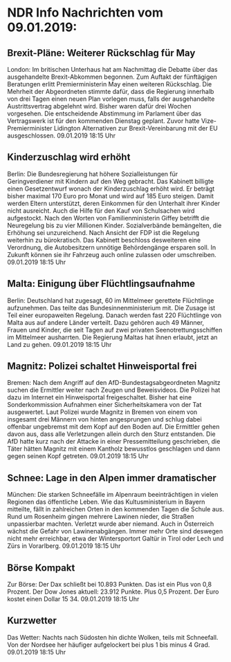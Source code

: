 # NDR Info Nachrichten vom 09.01.2019:


## Brexit-Pläne: Weiterer Rückschlag für May
London: Im britischen Unterhaus hat am Nachmittag die Debatte über das ausgehandelte Brexit-Abkommen begonnen. Zum Auftakt der fünftägigen Beratungen erlitt Premierministerin May einen weiteren Rückschlag. Die Mehrheit der Abgeordneten stimmte dafür, dass die Regierung innerhalb von drei Tagen einen neuen Plan vorlegen muss, falls der ausgehandelte Austrittsvertrag abgelehnt wird. Bisher waren dafür drei Wochen vorgesehen. Die entscheidende Abstimmung im Parlament über das Vertragswerk ist für den kommenden Dienstag geplant. Zuvor hatte Vize-Premierminister Lidington Alternativen zur Brexit-Vereinbarung mit der EU ausgeschlossen. 09.01.2019 18:15 Uhr 

## Kinderzuschlag wird erhöht
Berlin:	Die Bundesregierung hat höhere Sozialleistungen für Geringverdiener mit Kindern auf den Weg gebracht. Das Kabinett billigte einen Gesetzentwurf wonach der Kinderzuschlag erhöht wird. Er beträgt bisher maximal 170 Euro pro Monat und wird auf 185 Euro steigen. Damit werden Eltern unterstützt, deren Einkommen für den Unterhalt ihrer Kinder nicht ausreicht. Auch die Hilfe für den Kauf von Schulsachen wird aufgestockt. Nach den Worten von Familienministerin Giffey betrifft die Neuregelung bis zu vier Millionen Kinder. Sozialverbände bemängelten, die Erhöhung sei unzureichend. Nach Ansicht der FDP ist die Regelung weiterhin zu bürokratisch. Das Kabinett beschloss desweiteren eine Verordnung, die Autobesitzern unnötige Behördengänge ersparen soll. In Zukunft können sie ihr Fahrzeug auch online zulassen oder umschreiben. 09.01.2019 18:15 Uhr 

## Malta: Einigung über Flüchtlingsaufnahme
Berlin:	Deutschland hat zugesagt, 60 im Mittelmeer gerettete Flüchtlinge aufzunehmen. Das teilte das Bundesinnenministerium mit. Die Zusage ist Teil einer europaweiten Regelung. Danach werden fast 220 Flüchtlinge von Malta aus auf andere Länder verteilt. Dazu gehören auch 49 Männer, Frauen und Kinder, die seit Tagen auf zwei privaten Seenotrettungsschiffen im Mittelmeer ausharrten. Die Regierung Maltas hat ihnen erlaubt, jetzt an Land zu gehen. 09.01.2019 18:15 Uhr 

## Magnitz: Polizei schaltet Hinweisportal frei
Bremen: Nach dem Angriff auf den AfD-Bundestagsabgeordneten Magnitz suchen die Ermittler weiter nach Zeugen und Beweisvideos. Die Polizei hat dazu im Internet ein Hinweisportal freigeschaltet. Bisher hat eine Sonderkommission Aufnahmen einer Sicherheitskamera von der Tat ausgewertet. Laut Polizei wurde Magnitz in Bremen von einem von insgesamt drei Männern von hinten angesprungen und schlug dabei offenbar ungebremst mit dem Kopf auf den Boden auf. Die Ermittler gehen davon aus, dass alle Verletzungen allein durch den Sturz entstanden. Die AfD hatte kurz nach der Attacke in einer Pressemitteilung geschrieben, die Täter hätten Magnitz mit einem Kantholz bewusstlos geschlagen und dann gegen seinen Kopf getreten. 09.01.2019 18:15 Uhr 

## Schnee: Lage in den Alpen immer dramatischer
München: Die starken Schneefälle im Alpenraum beeinträchtigen in vielen Regionen das öffentliche Leben. Wie das Kultusministerium in Bayern mitteilte, fällt in zahlreichen Orten in den kommenden Tagen die Schule aus. Rund um Rosenheim gingen mehrere Lawinen nieder, die Straßen unpassierbar machten. Verletzt wurde aber niemand. Auch in Österreich wächst die Gefahr von Lawinenabgängen. Immer mehr Orte sind deswegen nicht mehr erreichbar, etwa der Wintersportort Galtür in Tirol oder Lech und Zürs in Vorarlberg. 09.01.2019 18:15 Uhr 

## Börse Kompakt
Zur Börse: Der Dax schließt bei 10.893 Punkten. Das ist ein Plus von 0,8 Prozent. Der Dow Jones aktuell: 23.912 Punkte. Plus 0,5 Prozent. Der Euro kostet einen Dollar 15 34. 09.01.2019 18:15 Uhr 

## Kurzwetter
Das Wetter:
Nachts nach Südosten hin dichte Wolken, teils mit Schneefall. Von der Nordsee her häufiger aufgelockert bei plus 1 bis minus 4 Grad. 09.01.2019 18:15 Uhr 
